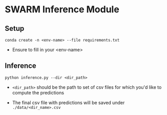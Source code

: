 # **SWARM Inference Module**

## **Setup**

```
conda create -n <env-name> --file requirements.txt
```

  + Ensure to fill in your \<env-name>

## **Inference**
```
python inference.py --dir <dir_path>
```

+ `<dir_path>` should be the path to set of csv files for which you'd like to compute the predictions

+ The final csv file with predictions will be saved under `./data/<dir_name>.csv`


